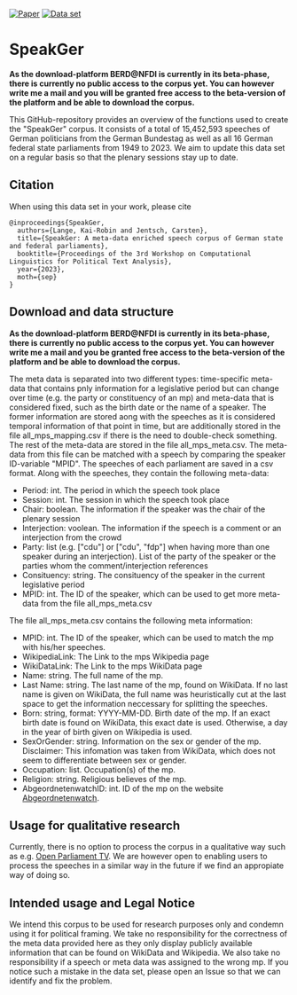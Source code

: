 [![Paper](https://badgen.net/badge/paper/CPSS@Konvens23/red?icon=firefox)](https://lwus.statistik.tu-dortmund.de/) [![Data set](https://badgen.net/badge/dataset/BERD@NFDI/green?icon=firefox)](mailto:kalange@statistik.tu-dortmund.de)
# SpeakGer

**As the download-platform BERD@NFDI is currently in its beta-phase, there is currently no public access to the corpus yet. You can however write me a mail and you will be granted free access to the beta-version of the platform and be able to download the corpus.**

This GitHub-repository provides an overview of the functions used to create the "SpeakGer" corpus. It consists of a total of 15,452,593 speeches of German politicians from the German Bundestag as well as all 16 German federal state parliaments from 1949 to 2023. We aim to update this data set on a regular basis so that the plenary sessions stay up to date.

## Citation
When using this data set in your work, please cite
```
@inproceedings{SpeakGer,
  authors={Lange, Kai-Robin and Jentsch, Carsten},
  title={SpeakGer: A meta-data enriched speech corpus of German state and federal parliaments},
  booktitle={Proceedings of the 3rd Workshop on Computational Linguistics for Political Text Analysis},
  year={2023},
  moth={sep}
}
```
## Download and data structure
**As the download-platform BERD@NFDI is currently in its beta-phase, there is currently no public access to the corpus yet. You can however write me a mail and you be granted free access to the beta-version of the platform and be able to download the corpus.**

The meta data is separated into two different types: time-specific meta-data that contains pnly information for a legislative period but can change over time (e.g. the party or constituency of an mp) and meta-data that is considered fixed, such as the birth date or the name of a speaker. The former information are stored aong with the speeches as it is considered temporal information of that point in time, but are additionally stored in the file all_mps_mapping.csv if there is the need to double-check something. The rest of the meta-data are stored in the file all_mps_meta.csv. The meta-data from this file can be matched with a speech by comparing the speaker ID-variable "MPID".
The speeches of each parliament are saved in a csv format. Along with the speeches, they contain the following meta-data:
- Period: int. The period in which the speech took place
- Session: int. The session in which the speech took place
- Chair: boolean. The information if the speaker was the chair of the plenary session
- Interjection: voolean. The information if the speech is a comment or an interjection from the crowd
- Party: list (e.g. \["cdu"\] or \["cdu", "fdp"\] when having more than one speaker during an interjection). List of the party of the speaker or the parties whom the comment/interjection references 
- Consituency: string. The consituency of the speaker in the current legislative period
- MPID: int. The ID of the speaker, which can be used to get more meta-data from the file all_mps_meta.csv

The file all_mps_meta.csv contains the following meta information:
- MPID: int. The ID of the speaker, which can be used to match the mp with his/her speeches.
- WikipediaLink: The Link to the mps Wikipedia page
- WikiDataLink: The Link to the mps WikiData page
- Name: string. The full name of the mp.
- Last Name: string. The last name of the mp, found on WikiData. If no last name is given on WikiData, the full name was heuristically cut at the last space to get the information neccessary for splitting the speeches.
- Born: string, format: YYYY-MM-DD. Birth date of the mp. If an exact birth date is found on WikiData, this exact date is used. Otherwise, a day in the year of birth given on Wikipedia is used.
- SexOrGender: string. Information on the sex or gender of the mp. Disclaimer: This infomation was taken from WikiData, which does not seem to differentiate between sex or gender.
- Occupation: list. Occupation(s) of the mp.
- Religion: string. Religious believes of the mp.
- AbgeordnetenwatchID: int. ID of the mp on the website [Abgeordnetenwatch](https://www.abgeordnetenwatch.de/).

## Usage for qualitative research
Currently, there is no option to process the corpus in a qualitative way such as e.g. [Open Parliament TV](https://openparliament.tv/). We are however open to enabling users to process the speeches in a similar way in the future if we find an appropiate way of doing so.

## Intended usage and Legal Notice
We intend this corpus to be used for research purposes only and condemn using it for political framing.
We take no responsibility for the correctness of the meta data provided here as they only display publicly available information that can be found on WikiData and Wikipedia. We also take no responsibility if a speech or meta data was assigned to the wrong mp. If you notice such a mistake in the data set, please open an Issue so that we can identify and fix the problem.
